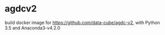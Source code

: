 # agdcv2
build docker image for https://github.com/data-cube/agdc-v2, with Python 3.5 and Anaconda3-v4.2.0
